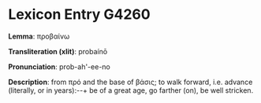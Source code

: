 # Lexicon Entry G4260

**Lemma**: προβαίνω

**Transliteration (xlit)**: probaínō

**Pronunciation**: prob-ah'-ee-no

**Description**:
from πρό and the base of βάσις; to walk forward, i.e. advance (literally, or in years):--+ be of a great age, go farther (on), be well stricken.
